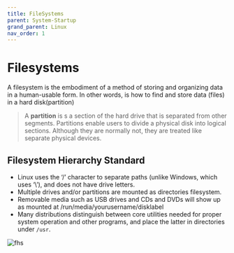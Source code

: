 ```yaml
---
title: FileSystems
parent: System-Startup
grand_parent: Linux
nav_order: 1
---
```


# Filesystems

 A filesystem is the embodiment of a method of storing and organizing data in a human-usable form. In other words, is how to find and store data (files) in a hard disk(partition)

 > A **partition** is s a section of the hard drive that is separated from other segments. Partitions enable users to divide a physical disk into logical sections. Although they are normally not, they are treated like separate physical devices.

## Filesystem Hierarchy Standard

- Linux uses the ‘/’ character to separate paths (unlike Windows, which uses ‘\’), and does not have drive letters. 
- Multiple drives and/or partitions are mounted as directories filesystem. 
- Removable media such as USB drives and CDs and DVDs will show up as mounted at /run/media/yourusername/disklabel 
- Many distributions distinguish between core utilities needed for proper system operation and other programs, and place the latter in directories under `/usr`.

![fhs](https://courses.edx.org/assets/courseware/v1/66def40e2774fd96011565107706da2d/asset-v1:LinuxFoundationX+LFS101x+1T2020+type@asset+block/dirtree.jpg)
